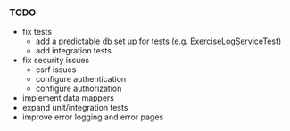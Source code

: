 ### TODO
- fix tests
  - add a predictable db set up for tests (e.g. ExerciseLogServiceTest)
  - add integration tests
- fix security issues
  - csrf issues
  - configure authentication
  - configure authorization
- implement data mappers
- expand unit/integration tests
- improve error logging and error pages
